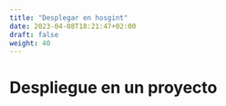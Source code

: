 ```yaml
---
title: "Desplegar en hosgint"
date: 2023-04-08T18:21:47+02:00
draft: false
weight: 40
---
```


# Despliegue en un proyecto

